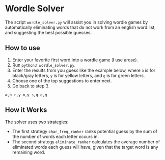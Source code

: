 # Wordle Solver

The script `wordle_solver.py` will assist you in solving wordle games by automatically eliminating words 
that do not work from an english word list, and suggesting the best possible guesses.

## How to use

1. Enter your favorite first word into a wordle game (I use arose).
2. Run `python3 wordle_solver.py`.
3. Enter the results from you guess like the example below, where `b` is for 
black/gray letters, `y` is for yellow letters, and `g` is for green letters.
4. Choose one of the top suggestions to enter next.
5. Go back to step 3.

`a,b r,y o,y s,g e,g`

## How it Works

The solver uses two strategies:

- The first strategy `char_freq_ranker` ranks potential guess by the sum of the number of words each letter occurs in. 
- The second strategy `eliminate_ranker` calculates the average number of eliminated words each guess will have, given 
that the target word is any remaining word.
